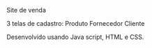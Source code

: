 Site de venda

3 telas de cadastro:
Produto
Fornecedor 
Cliente

Desenvolvido usando Java script, HTML e CSS.
